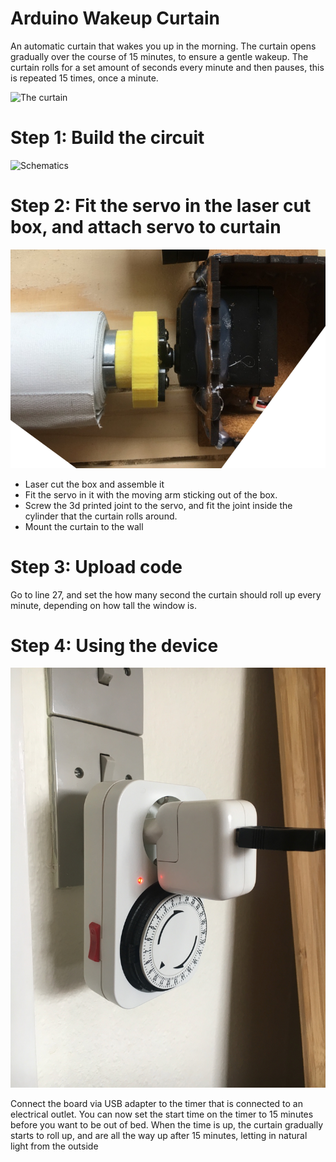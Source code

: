 # Arduino Wakeup Curtain
An automatic curtain that wakes you up in the morning. The curtain opens gradually over the course of 15 minutes, to ensure a gentle wakeup. The curtain rolls for a set amount of seconds every minute and then pauses, this is repeated 15 times, once a minute.

![The curtain](https://github.com/nicolaielhoj/Wakeup-Curtain/blob/master/DSC09540LR.png)

# Step 1: Build the circuit

![Schematics](https://raw.githubusercontent.com/erhanalankus/Arduino-Wake-Up-Light/master/schematics_.jpg)

# Step 2: Fit the servo in the laser cut box, and attach servo to curtain

![joint+servo+box](https://github.com/nicolaielhoj/Wakeup-Curtain/blob/master/box%2Bservo.png)

- Laser cut the box and assemble it 
- Fit the servo in it with the moving arm sticking out of the box. 
- Screw the 3d printed joint to the servo, and fit the joint inside the cylinder that the curtain rolls around.
- Mount the curtain to the wall

# Step 3: Upload code

Go to line 27, and set the how many second the curtain should roll up every minute, depending on how tall the window is. 

# Step 4: Using the device

![timer setup](https://github.com/nicolaielhoj/Wakeup-Curtain/blob/master/timer.jpg)

Connect the board via USB adapter to the timer that is connected to an electrical outlet. You can now set the start time on the timer to 15 minutes before you want to be out of bed. When the time is up, the curtain gradually starts to roll up, and are all the way up after 15 minutes, letting in natural light from the outside

